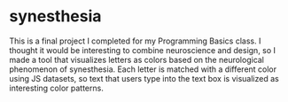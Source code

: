 # synesthesia
This is a final project I completed for my Programming Basics class. I thought it would be interesting to combine neuroscience and design, so I made a tool that visualizes letters as colors based on the neurological phenomenon of synesthesia. Each letter is matched with a different color using JS datasets, so text that users type into the text box is visualized as interesting color patterns.
